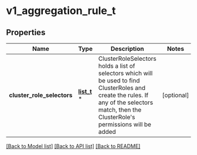 # v1_aggregation_rule_t

## Properties
Name | Type | Description | Notes
------------ | ------------- | ------------- | -------------
**cluster_role_selectors** | [**list_t**](v1_label_selector.md) \* | ClusterRoleSelectors holds a list of selectors which will be used to find ClusterRoles and create the rules. If any of the selectors match, then the ClusterRole&#39;s permissions will be added | [optional] 

[[Back to Model list]](../README.md#documentation-for-models) [[Back to API list]](../README.md#documentation-for-api-endpoints) [[Back to README]](../README.md)


